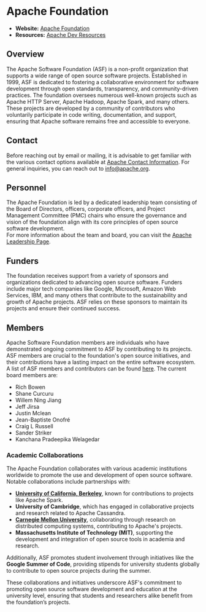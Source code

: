 # Apache Foundation

- **Website:** [Apache Foundation](https://www.apache.org/foundation/)
- **Resources:** [Apache Dev Resources](https://www.apache.org/dev/)

## Overview

The Apache Software Foundation (ASF) is a non-profit organization that supports a wide range of open source software projects. Established in 1999, ASF is dedicated to fostering a collaborative environment for software development through open standards, transparency, and community-driven practices. The foundation oversees numerous well-known projects such as Apache HTTP Server, Apache Hadoop, Apache Spark, and many others. These projects are developed by a community of contributors who voluntarily participate in code writing, documentation, and support, ensuring that Apache software remains free and accessible to everyone.

## Contact

Before reaching out by email or mailing, it is advisable to get familiar with the various contact options available at [Apache Contact Information](https://www.apache.org/foundation/contact). For general inquiries, you can reach out to [info@apache.org](mailto:apache@apache.org).

## Personnel

The Apache Foundation is led by a dedicated leadership team consisting of the Board of Directors, officers, corporate officers, and Project Management Committee (PMC) chairs who ensure the governance and vision of the foundation align with its core principles of open source software development.  
For more information about the team and board, you can visit the [Apache Leadership Page](https://www.apache.org/foundation/leadership).

## Funders

The foundation receives support from a variety of sponsors and organizations dedicated to advancing open source software. Funders include major tech companies like Google, Microsoft, Amazon Web Services, IBM, and many others that contribute to the sustainability and growth of Apache projects. ASF relies on these sponsors to maintain its projects and ensure their continued success.

## Members

Apache Software Foundation members are individuals who have demonstrated ongoing commitment to ASF by contributing to its projects. ASF members are crucial to the foundation's open source initiatives, and their contributions have a lasting impact on the entire software ecosystem. A list of ASF members and contributors can be found [here](https://www.apache.org/foundation/members.html). The current board members are:

- Rich Bowen
- Shane Curcuru
- Willem Ning Jiang
- Jeff Jirsa
- Justin Mclean
- Jean-Baptiste Onofré
- Craig L Russell
- Sander Striker
- Kanchana Pradeepika Welagedar

### Academic Collaborations

The Apache Foundation collaborates with various academic institutions worldwide to promote the use and development of open source software. Notable collaborations include partnerships with:

- **[University of California, Berkeley](https://github.com/sustainers/academic-map/blob/main/universities/university-of-california-berkeley.md)**, known for contributions to projects like Apache Spark.
- **University of Cambridge**, which has engaged in collaborative projects and research related to Apache Cassandra.
- **[Carnegie Mellon University](https://github.com/sustainers/academic-map/blob/main/universities/carnegie-mellon-university.md)**, collaborating through research on distributed computing systems, contributing to Apache's projects.
- **Massachusetts Institute of Technology (MIT)**, supporting the development and integration of open source tools in academia and research.

Additionally, ASF promotes student involvement through initiatives like the **Google Summer of Code**, providing stipends for university students globally to contribute to open source projects during the summer.

These collaborations and initiatives underscore ASF's commitment to promoting open source software development and education at the university level, ensuring that students and researchers alike benefit from the foundation’s projects.

